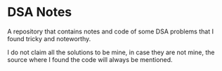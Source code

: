 # DSA Notes
A repository that contains notes and code of some DSA problems that I found tricky and noteworthy.

I do not claim all the solutions to be mine, in case they are not mine, the source where I found the code will always be mentioned.
